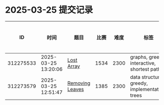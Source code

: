 # 2025-03-25 提交记录

 | ID | 时间 | 题目 | 比赛 | 难度 | 标签 | 结果 | 测试用例 | 运行时间 | 内存消耗 |
 |----|------|-----|-----|------|-----|------|---------|--------|----------|
 | 312275533 | 2025-03-25  13:20:06 | [Lost Array](https://codeforces.com/problemset/problem/1534/E) | 1534 | 2300 | graphs, greedy, interactive, shortest paths | OK | 70 | 77ms | 0KB |
 | 312273579 | 2025-03-25  12:51:47 | [Removing Leaves](https://codeforces.com/problemset/problem/1385/F) | 1385 | 2300 | data structures, greedy, implementation, trees | OK | 36 | 124ms | 2000KB |